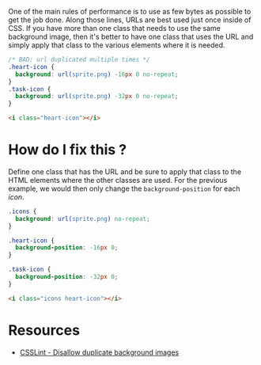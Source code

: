 One of the main rules of performance is to use as few bytes as possible to get the job done. Along those lines, URLs are best used just once inside of CSS. If you have more than one class that needs to use the same background image, then it's better to have one class that uses the URL and simply apply that class to the various elements where it is needed.

```css
/* BAD: url duplicated multiple times */
.heart-icon {
  background: url(sprite.png) -16px 0 no-repeat;
}
.task-icon {
  background: url(sprite.png) -32px 0 no-repeat;
}
```
```html
<i class="heart-icon"></i>
```

# How do I fix this ?

Define one class that has the URL and be sure to apply that class to the HTML elements where the other classes are used. For the previous example, we would then only change the `background-position` for each _icon_.

```css
.icons {
  background: url(sprite.png) no-repeat;
}

.heart-icon {
  background-position: -16px 0;
}

.task-icon {
  background-position: -32px 0;
}
```
```html
<i class="icons heart-icon"></i>
```

# Resources

* [CSSLint - Disallow duplicate background images](https://github.com/CSSLint/csslint/wiki/Disallow-duplicate-background-images)
